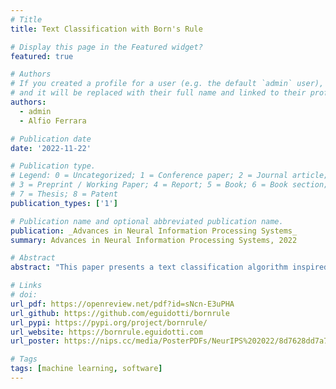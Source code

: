```yaml
---
# Title
title: Text Classification with Born's Rule

# Display this page in the Featured widget?
featured: true

# Authors
# If you created a profile for a user (e.g. the default `admin` user), write the username (folder name) here
# and it will be replaced with their full name and linked to their profile.
authors:
  - admin
  - Alfio Ferrara

# Publication date
date: '2022-11-22'

# Publication type.
# Legend: 0 = Uncategorized; 1 = Conference paper; 2 = Journal article;
# 3 = Preprint / Working Paper; 4 = Report; 5 = Book; 6 = Book section;
# 7 = Thesis; 8 = Patent
publication_types: ['1']

# Publication name and optional abbreviated publication name.
publication: _Advances in Neural Information Processing Systems_
summary: Advances in Neural Information Processing Systems, 2022

# Abstract
abstract: "This paper presents a text classification algorithm inspired by the notion of superposition of states in quantum physics. By regarding text as a superposition of words, we derive the wave function of a document and we compute the transition probability of the document to a target class according to Born's rule. Two complementary implementations are presented. In the first one, wave functions are calculated explicitly. The second implementation embeds the classifier in a neural network architecture. Through analysis of three benchmark datasets, we illustrate several aspects of the proposed method, such as classification performance, explainability, and computational efficiency. These ideas are also applicable to non-textual data."

# Links
# doi: 
url_pdf: https://openreview.net/pdf?id=sNcn-E3uPHA
url_github: https://github.com/eguidotti/bornrule
url_pypi: https://pypi.org/project/bornrule/
url_website: https://bornrule.eguidotti.com
url_poster: https://nips.cc/media/PosterPDFs/NeurIPS%202022/8d7628dd7a710c8638dbd22d4421ee46.png

# Tags
tags: [machine learning, software]
---
```

